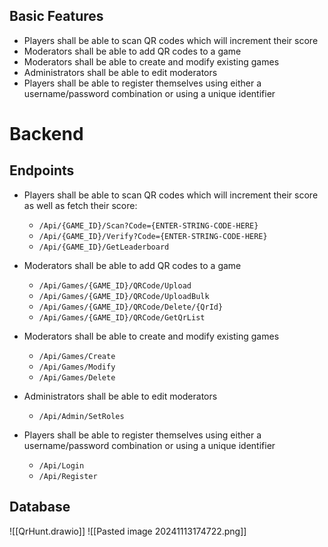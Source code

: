 
## Basic Features

- Players shall be able to scan QR codes which will increment their score
- Moderators shall be able to add QR codes to a game
- Moderators shall be able to create and modify existing games
- Administrators shall be able to edit moderators
- Players shall be able to register themselves using either a username/password combination or using a unique identifier


# Backend
## Endpoints

- Players shall be able to scan QR codes which will increment their score as well as fetch their score:
	- `/Api/{GAME_ID}/Scan?Code={ENTER-STRING-CODE-HERE}`
	- `/Api/{GAME_ID}/Verify?Code={ENTER-STRING-CODE-HERE}`
	- `/Api/{GAME_ID}/GetLeaderboard`

- Moderators shall be able to add QR codes to a game
	- `/Api/Games/{GAME_ID}/QRCode/Upload`
	- `/Api/Games/{GAME_ID}/QRCode/UploadBulk`
	- `/Api/Games/{GAME_ID}/QRCode/Delete/{QrId}`
	- `/Api/Games/{GAME_ID}/QRCode/GetQrList`

- Moderators shall be able to create and modify existing games
	- `/Api/Games/Create`
	- `/Api/Games/Modify`
	- `/Api/Games/Delete`

- Administrators shall be able to edit moderators
	- `/Api/Admin/SetRoles`

- Players shall be able to register themselves using either a username/password combination or using a unique identifier
	- `/Api/Login`
	- `/Api/Register`

## Database 

![[QrHunt.drawio]]
![[Pasted image 20241113174722.png]]
